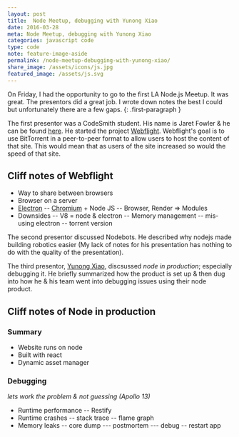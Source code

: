 ```yaml
---
layout: post
title:  Node Meetup, debugging with Yunong Xiao
date: 2016-03-28
meta: Node Meetup, debugging with Yunong Xiao
categories: javascript code
type: code
note: feature-image-aside
permalink: /node-meetup-debugging-with-yunong-xiao/
share_image: /assets/icons/js.jpg
featured_image: /assets/js.svg
---
```


On Friday, I had the opportunity to go to the first LA Node.js Meetup. It was great. The presentors did a great job. I wrote down notes the best I could but unfortunately there are a few gaps. 
{: .first-paragraph }


The first presentor was a CodeSmith student. His name is Jaret Fowler & he can be found [here](//github.com/10000highfives). He started the project [Webflight](//webflight.io). Webflight's goal is to use BitTorrent in a peer-to-peer format to allow users to host the content of that site. This would mean that as users of the site increased so would the speed of that site.

## Cliff notes of Webflight

- Way to share between browsers
- Browser on a server
- [Electron](//electron.atom.io/)
-- [Chromium](//www.chromium.org/Home) + Node JS
-- Browser, Render => Modules
- Downsides
-- V8 = node & electron
-- Memory management
-- mis-using electron
-- torrent version

The second presentor discussed Nodebots. He described why nodejs made building robotics easier (My lack of notes for his presentation has nothing to do with the quality of the presentation). 

The third presentor, [Yunong Xiao](//yunong.io/), discsussed *node in production*; especially debugging it. He briefly summarized how the product is set up & then dug into how he & his team went into debugging issues using their node product.

## Cliff notes of Node in production

### Summary

- Website runs on node
- Built with react
- Dynamic asset manager

### Debugging

_lets work the problem & not guessing (Apollo 13)_


- Runtime performance
-- Restify
- Runtime crashes
-- stack trace
-- flame graph
- Memory leaks
-- core dump
--- postmortem
--- debug
-- restart app